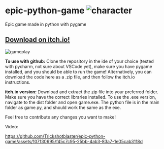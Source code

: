 # epic-python-game ![character](https://github.com/Trickshotblaster/epic-python-game/assets/107130695/335eddf1-ad8c-438a-bccc-7ec5f642c9fa)
Epic game made in python with pygame
<h2>
<a href="https://trickshotblaster.itch.io/epic-python-game">Download on itch.io!</a>
</h2>



![gameplay](https://github.com/Trickshotblaster/epic-python-game/assets/107130695/7725624d-e04b-4ed5-aae4-55e505f622d1)

**To use with github:**
Clone the repository in the ide of your choice (tested with pycharm, not sure about VSCode yet), make sure you have pygame installed, and you should be able to run the game! Alternatively, you can download the code here as a .zip file, and then follow the itch.io instructions.

**itch.io version:**
Download and extract the zip file into your preferred folder. Make sure you have the correct libraries installed. To use the .exe version, navigate to the dist folder and open game.exe. The python file is in the main folder as game.py, and should work the same as the exe.

Feel free to contribute any changes you want to make!

Video:

https://github.com/Trickshotblaster/epic-python-game/assets/107130695/f45c7c95-25bb-4ab3-83a7-1e05cab3118d

